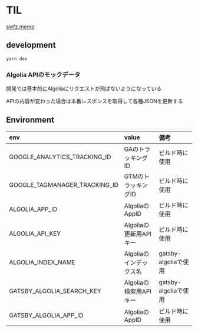 # TIL

[swfz.memo](https://til.swfz.io)

## development

```
yarn dev
```

### Algolia APIのモックデータ

開発では基本的にAlgoliaにリクエストが飛ばないようになっている

APIの内容が変わった場合は本番レスポンスを取得して各種JSONを更新する

## Environment

| env | value | 備考 |
|:-|:-|:-|
| GOOGLE_ANALYTICS_TRACKING_ID | GAのトラッキングID | ビルド時に使用 |
| GOOGLE_TAGMANAGER_TRACKING_ID | GTMのトラッキングID | ビルド時に使用 |
| ALGOLIA_APP_ID | AlgoliaのAppID | ビルド時に使用 |
| ALGOLIA_API_KEY| Algoliaの更新用APIキー | ビルド時に使用 |
| ALGOLIA_INDEX_NAME| Algoliaのインデックス名 | gatsby-algoliaで使用 |
| GATSBY_ALGOLIA_SEARCH_KEY | Algoliaの検索用APIキー | gatsby-algoliaで使用 |
| GATSBY_ALGOLIA_APP_ID | AlgoliaのAppID | ビルド時に使用 |